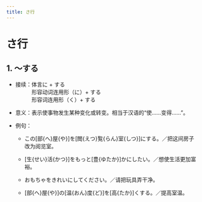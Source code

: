 ```yaml
---
title: さ行
---
```


# さ行

## 1. ～する

- 接续：体言に + する
<br/>&emsp;&emsp;&emsp;形容动词连用形（に）+ する
<br/>&emsp;&emsp;&emsp;形容词连用形（く）+ する

- 意义：表示使事物发生某种变化或转变。相当于汉语的“使……变得……”。

- 例句：

    - この[部{へ}屋{や}]を[閲{えつ}覧{らん}室{しつ}]にする。／把这间房子改为阅览室。

    - [生{せい}活{かつ}]をもっと[豊{ゆたか}]かにしたい。／想使生活更加富裕。

    - おもちゃをきれいにしてください。／请把玩具弄干净。

    - [部{へ}屋{や}]の[温{おん}度{ど}]を[高{たか}]くする。／提高室温。
